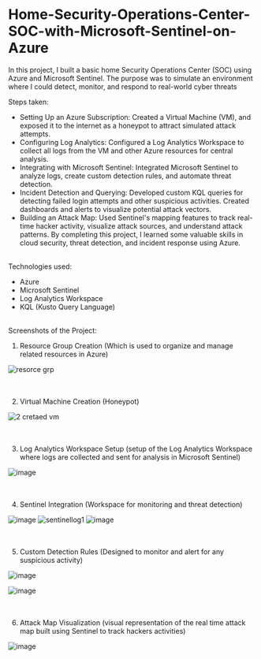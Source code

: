 # Home-Security-Operations-Center-SOC-with-Microsoft-Sentinel-on-Azure

In this project, I built a basic home Security Operations Center (SOC) using Azure and Microsoft Sentinel. The purpose was to simulate an environment where I could detect, monitor, and respond to real-world cyber threats

Steps taken:
- Setting Up an Azure Subscription: Created a Virtual Machine (VM), and exposed it to the internet as a honeypot to attract simulated attack attempts.
- Configuring Log Analytics: Configured a Log Analytics Workspace to collect all logs from the VM and other Azure resources for central analysis.
- Integrating with Microsoft Sentinel: Integrated Microsoft Sentinel to analyze logs, create custom detection rules, and automate threat detection.
- Incident Detection and Querying: Developed custom KQL queries for detecting failed login attempts and other suspicious activities. Created dashboards and alerts to visualize potential attack vectors.
- Building an Attack Map: Used Sentinel's mapping features to track real-time hacker activity, visualize attack sources, and understand attack patterns.
By completing this project, I learned some valuable skills in cloud security, threat detection, and incident response using Azure. <br><br>

Technologies used:
- Azure
- Microsoft Sentinel
- Log Analytics Workspace
- KQL (Kusto Query Language) <br><br>


Screenshots of the Project:

1. Resource Group Creation (Which is used to organize and manage related resources in Azure)

![resorce grp](https://github.com/user-attachments/assets/aa232b3d-b80d-4efc-9e7c-4c38820528a0) <br><br><br>


2. Virtual Machine Creation (Honeypot)

![2 cretaed vm](https://github.com/user-attachments/assets/40fc5ea3-0c02-4ab5-8c69-43fc58188983) <br><br><br>


3. Log Analytics Workspace Setup (setup of the Log Analytics Workspace where logs are collected and sent for analysis in Microsoft Sentinel)

![image](https://github.com/user-attachments/assets/6aced3b4-8ec9-4b1c-9557-5d930d2acc10) <br><br><br>


4. Sentinel Integration (Workspace for monitoring and threat detection)

![image](https://github.com/user-attachments/assets/42355b64-63a9-4d8e-ae2b-6587a9f08d94)
![sentinellog1](https://github.com/user-attachments/assets/3c9c1bd8-bd3a-414d-9c8e-ca29c430b7c6)
![image](https://github.com/user-attachments/assets/0a7744bb-d9e3-4422-8e02-7fd9d44eda5f) <br><br><br>


5. Custom Detection Rules (Designed to monitor and alert for any suspicious activity)

![image](https://github.com/user-attachments/assets/c86b5938-a475-435a-84ae-ac0689641f8c)

![image](https://github.com/user-attachments/assets/e98988f4-5d3a-4ab0-802a-a3d1261b03b7) <br><br><br>


6. Attack Map Visualization (visual representation of the real time attack map built using Sentinel to track hackers activities)

![image](https://github.com/user-attachments/assets/bae99498-347a-480a-8cb0-a6b667195971)






